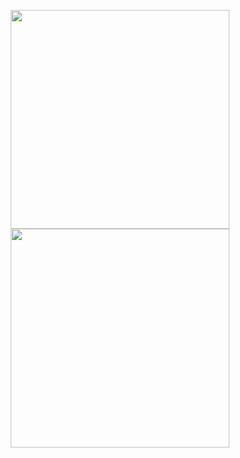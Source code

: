 <p align='center'>
<img src="https://github-readme-stats.vercel.app/api?username=ZRJohnson&show_icons=true&count_private=true&theme=dark" width="350">
<img src="https://github-readme-stats.vercel.app/api/top-langs/?username=ZRJohnson&theme=dark" width="350">
</p>
